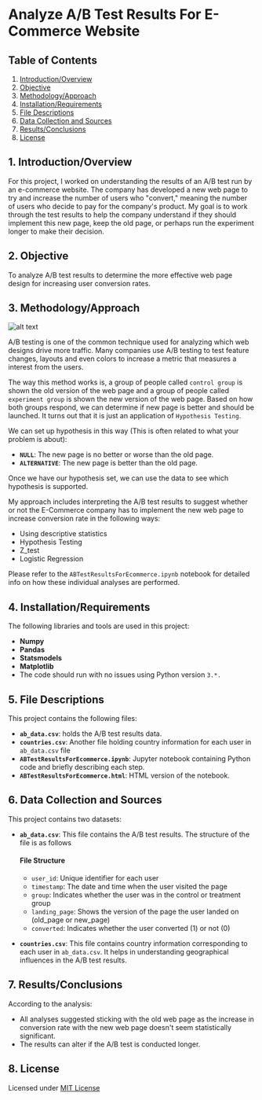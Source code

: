 # Analyze A/B Test Results For E-Commerce Website

## Table of Contents
1. [Introduction/Overview](#1-introductionoverview)
2. [Objective](#2-objective)
3. [Methodology/Approach](#3-methodologyapproach)
4. [Installation/Requirements](#4-installationrequirements)
5. [File Descriptions](#5-file-descriptions)
6. [Data Collection and Sources](#6-data-collection-and-sources)
7. [Results/Conclusions](#7-resultsconclusions)
8. [License](#8-license)

## 1. Introduction/Overview
For this project, I worked on understanding the results of an A/B test run by an e-commerce website. The company has developed a new web page to try and increase the number of users who "convert," meaning the number of users who decide to pay for the company's product. My goal is to work through the test results to help the company understand if they should implement this new page, keep the old page, or perhaps run the experiment longer to make their decision.

## 2. Objective
To analyze A/B test results to determine the more effective web page design for increasing user conversion rates.

## 3. Methodology/Approach
![alt text](https://i.imgur.com/5PNPn3L.png)

A/B testing is one of the common technique used for analyzing which web designs drive more traffic. Many companies use A/B testing to test feature changes, layouts and even colors to increase a metric that measures a interest from the users.

The way this method works is, a group of people called `control group` is shown the old version of the web page and a group of people called `experiment group` is shown the new version of the web page. Based on how both groups respond, we can determine if new page is better and should be launched. It turns out that it is just an application of `Hypothesis Testing`.

We can set up hypothesis in this way (This is often related to what your problem is about):

- **`NULL`**: The new page is no better or worse than the old page.
- **`ALTERNATIVE`**: The new page is better than the old page.

Once we have our hypothesis set, we can use the data to see which hypothesis is supported.

My approach includes interpreting the A/B test results to suggest whether or not the E-Commerce company has to implement the new web page to increase conversion rate in the following ways:

- Using descriptive statistics
- Hypothesis Testing
- Z_test
- Logistic Regression

Please refer to the `ABTestResultsForEcommerce.ipynb` notebook for detailed info on how these individual analyses are performed.

## 4. Installation/Requirements
The following libraries and tools are used in this project:
- **Numpy**
- **Pandas**
- **Statsmodels**
- **Matplotlib**
- The code should run with no issues using Python version `3.*.`

## 5. File Descriptions
This project contains the following files:
- **`ab_data.csv`**: holds the A/B test results data.
- **`countries.csv`**: Another file holding country information for each user in `ab_data.csv` file
- **`ABTestResultsForEcommerce.ipynb`**: Jupyter notebook containing Python code and briefly describing each step.
- **`ABTestResultsForEcommerce.html`**: HTML version of the notebook.

## 6. Data Collection and Sources
This project contains two datasets:
- **`ab_data.csv`**: This file contains the A/B test results. The structure of the file is as follows
  #### File Structure
  - `user_id`: Unique identifier for each user
  - `timestamp`: The date and time when the user visited the page
  - `group`: Indicates whether the user was in the control or treatment group
  - `landing_page`: Shows the version of the page the user landed on (old_page or new_page)
  - `converted`: Indicates whether the user converted (1) or not (0)

- **`countries.csv`**: This file contains country information corresponding to each user in `ab_data.csv`. It helps in understanding geographical influences in the A/B test results.

## 7. Results/Conclusions
According to the analysis:
- All analyses suggested sticking with the old web page as the increase in conversion rate with the new web page doesn't seem statistically significant.
- The results can alter if the A/B test is conducted longer.

## 8. License
Licensed under [MIT License](https://github.com/ManideepTelukuntla/InvestigateTMDBMovieData/blob/master/LICENSE)
